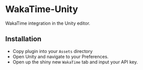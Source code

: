 # WakaTime-Unity

WakaTime integration in the Unity editor.

## Installation

- Copy plugin into your `Assets` directory
- Open Unity and navigate to your Preferences.
- Open up the shiny new `WakaTime` tab and input your API key.
